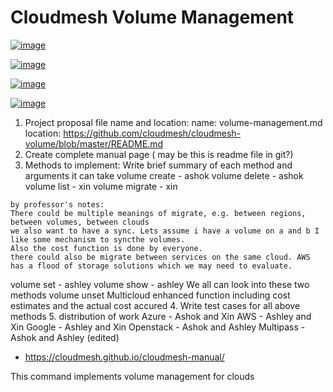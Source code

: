 # Cloudmesh Volume Management



[![image](https://img.shields.io/travis/TankerHQ/cloudmesh-volume.svg?branch=master)](https://travis-ci.org/TankerHQ/cloudmesn-volume)

[![image](https://img.shields.io/pypi/pyversions/cloudmesh-volume.svg)](https://pypi.org/project/cloudmesh-volume)

[![image](https://img.shields.io/pypi/v/cloudmesh-volume.svg)](https://pypi.org/project/cloudmesh-volume/)

[![image](https://img.shields.io/github/license/TankerHQ/python-cloudmesh-volume.svg)](https://github.com/TankerHQ/python-cloudmesh-volume/blob/master/LICENSE)

1. Project proposal file name and location:
     name: volume-management.md
     location: https://github.com/cloudmesh/cloudmesh-volume/blob/master/README.md
2. Create complete manual page ( may be this is readme file in git?)
3. Methods to implement: Write brief summary of each method and arguments it can take
volume create - ashok
volume delete - ashok
volume list - xin
volume migrate - xin
```
by professor's notes:
There could be multiple meanings of migrate, e.g. between regions, between volumes, between clouds
we also want to have a sync. Lets assume i have a volume on a and b I like some mechanism to syncthe volumes.
Also the cost function is done by everyone.
there could also be migrate between services on the same cloud. AWS has a flood of storage solutions which we may need to evaluate.
```
volume set - ashley
volume show - ashley
We all can look into these two methods
volume unset
Multicloud enhanced function including cost estimates and the actual cost accured
4. Write test cases for all above methods
5. distribution of work
     Azure - Ashok and Xin
     AWS - Ashley and Xin
     Google - Ashley and Xin
     Openstack - Ashok and Ashley
     Multipass - Ashok and Ashley (edited) 
     
* <https://cloudmesh.github.io/cloudmesh-manual/>

This command implements volume management for clouds

